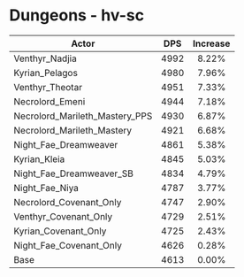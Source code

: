 # Dungeons - hv-sc
| Actor | DPS | Increase |
|---|:---:|:---:|
|Venthyr_Nadjia|4992|8.22%|
|Kyrian_Pelagos|4980|7.96%|
|Venthyr_Theotar|4951|7.33%|
|Necrolord_Emeni|4944|7.18%|
|Necrolord_Marileth_Mastery_PPS|4930|6.87%|
|Necrolord_Marileth_Mastery|4921|6.68%|
|Night_Fae_Dreamweaver|4861|5.38%|
|Kyrian_Kleia|4845|5.03%|
|Night_Fae_Dreamweaver_SB|4834|4.79%|
|Night_Fae_Niya|4787|3.77%|
|Necrolord_Covenant_Only|4747|2.90%|
|Venthyr_Covenant_Only|4729|2.51%|
|Kyrian_Covenant_Only|4725|2.43%|
|Night_Fae_Covenant_Only|4626|0.28%|
|Base|4613|0.00%|
